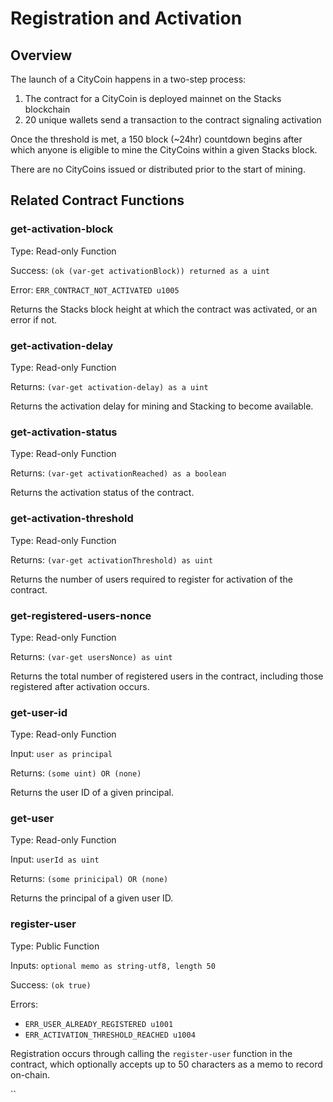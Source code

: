 # Registration and Activation

## Overview

The launch of a CityCoin happens in a two-step process:

1. The contract for a CityCoin is deployed mainnet on the Stacks blockchain
2. 20 unique wallets send a transaction to the contract signaling activation

Once the threshold is met, a 150 block \(~24hr\) countdown begins after which anyone is eligible to mine the CityCoins within a given Stacks block.

There are no CityCoins issued or distributed prior to the start of mining.

## Related Contract Functions

### get-activation-block

Type: Read-only Function

Success: `(ok (var-get activationBlock)) returned as a uint`

Error: `ERR_CONTRACT_NOT_ACTIVATED u1005`

Returns the Stacks block height at which the contract was activated, or an error if not.

### get-activation-delay

Type: Read-only Function

Returns: `(var-get activation-delay) as a uint`

Returns the activation delay for mining and Stacking to become available.

### get-activation-status

Type: Read-only Function

Returns: `(var-get activationReached) as a boolean`

Returns the activation status of the contract.

### get-activation-threshold

Type: Read-only Function

Returns: `(var-get activationThreshold) as uint`

Returns the number of users required to register for activation of the contract.

### get-registered-users-nonce

Type: Read-only Function

Returns: `(var-get usersNonce) as uint`

Returns the total number of registered users in the contract, including those registered after activation occurs.

### get-user-id

Type: Read-only Function

Input: `user as principal`

Returns: `(some uint) OR (none)`

Returns the user ID of a given principal.

### get-user

Type: Read-only Function

Input: `userId as uint`

Returns: `(some prinicipal) OR (none)`

Returns the principal of a given user ID.

### register-user

Type: Public Function

Inputs: `optional memo as string-utf8, length 50`

Success: `(ok true)` 

Errors:

* `ERR_USER_ALREADY_REGISTERED u1001`
* `ERR_ACTIVATION_THRESHOLD_REACHED u1004`

Registration occurs through calling the `register-user` function in the contract, which optionally accepts up to 50 characters as a memo to record on-chain.





\`\`



